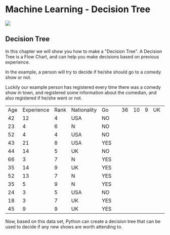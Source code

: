 
Machine Learning - Decision Tree
================================


![](img_ml_decision_tree.png)


Decision Tree
-------------


In this chapter we will show you how to make a "Decision Tree". A Decision 
Tree is a Flow Chart, and can help you make decisions based on previous experience.


In the example, a person will try to decide if he/she should go to a comedy show or 
not.


Luckily our example person has registered every time there was a comedy show 
in town, and registered some information about the comedian, and also 
registered if he/she went or not.




|  |  |  |  |  |  |  |  |  |  |  |  |  |  |  |  |  |  |  |  |  |  |  |  |  |  |  |  |  |  |  |  |  |  |  |  |  |  |  |  |  |  |  |  |  |  |  |  |  |  |  |  |  |  |  |  |  |  |  |  |  |  |  |  |  |  |  |  |  |  |
| --- | --- | --- | --- | --- | --- | --- | --- | --- | --- | --- | --- | --- | --- | --- | --- | --- | --- | --- | --- | --- | --- | --- | --- | --- | --- | --- | --- | --- | --- | --- | --- | --- | --- | --- | --- | --- | --- | --- | --- | --- | --- | --- | --- | --- | --- | --- | --- | --- | --- | --- | --- | --- | --- | --- | --- | --- | --- | --- | --- | --- | --- | --- | --- | --- | --- | --- | --- | --- | --- |
| Age | Experience | Rank | Nationality | Go || 36 | 10 | 9 | UK | NO |
| 42 | 12 | 4 | USA | NO |
| 23 | 4 | 6 | N | NO |
| 52 | 4 | 4 | USA | NO |
| 43 | 21 | 8 | USA | YES |
| 44 | 14 | 5 | UK | NO |
| 66 | 3 | 7 | N | YES |
| 35 | 14 | 9 | UK | YES |
| 52 | 13 | 7 | N | YES |
| 35 | 5 | 9 | N | YES |
| 24 | 3 | 5 | USA | NO |
| 18 | 3 | 7 | UK | YES |
| 45 | 9 | 9 | UK | YES |



Now, based on this data set, Python can create a decision tree that can be used to decide 
if any new shows are worth attending to.



